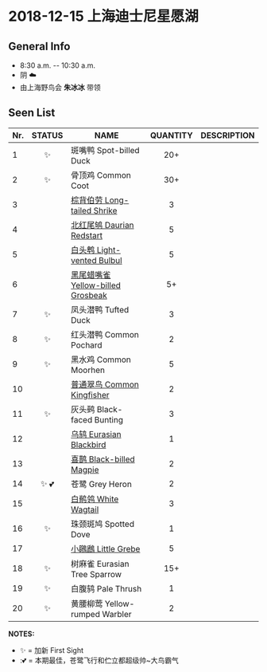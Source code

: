 # 2018-12-15 上海迪士尼星愿湖

## General Info
*  8:30 a.m. -- 10:30 a.m.
*  阴  :cloud:
*  由上海野鸟会 __朱冰冰__ 带领

## Seen List
Nr.|STATUS | NAME                                   | QUANTITY| DESCRIPTION                    |
|--| :--:  |----------------------------------------| :-----: |--------------------------------|
|1|:sparkles:|斑嘴鸭 Spot-billed Duck| 20+  | |
|2|:sparkles:|骨顶鸡 Common Coot| 30+ |   |
|3| |[棕背伯劳 Long-tailed Shrike](https://github.com/simonace/My-Birding-Log/blob/master/have-seen-list.md#%E6%A3%95%E8%83%8C%E4%BC%AF%E5%8A%B3-long-tailed-shrike)| 3 |      |
|4| |[北红尾鸲 Daurian Redstart](https://github.com/simonace/My-Birding-Log/blob/master/have-seen-list.md#%E5%8C%97%E7%BA%A2%E5%B0%BE%E9%B8%B2-daurian-redstart)|5 |    |
|5| |[白头鹎 Light-vented Bulbul](https://github.com/simonace/My-Birding-Log/blob/master/have-seen-list.md#%E7%99%BD%E5%A4%B4%E9%B9%8E-light-vented-bulbul)| 5 |                   |
|6| |[黑尾蜡嘴雀 Yellow-billed Grosbeak](https://github.com/simonace/My-Birding-Log/blob/master/have-seen-list.md#%E9%BB%91%E5%B0%BE%E8%9C%A1%E5%98%B4%E9%9B%80-yellow-billed-grosbeak)| 5+ |   |
|7|:sparkles:|凤头潜鸭 Tufted Duck| 3 | |
|8|:sparkles:|红头潜鸭 Common Pochard| 2 |  |
|9|:sparkles:|黑水鸡 Common Moorhen| 5 |  |
|10| |[普通翠鸟 Common Kingfisher](https://github.com/simonace/My-Birding-Log/blob/master/have-seen-list.md#%E6%99%AE%E9%80%9A%E7%BF%A0%E9%B8%9F-common-kingfisher)| 2 | |
|11|:sparkles:|灰头鹀 Black-faced Bunting| 3 |  |
|12| |[乌鸫 Eurasian Blackbird](https://github.com/simonace/My-Birding-Log/blob/master/have-seen-list.md#%E4%B9%8C%E9%B8%AB-eurasian-blackbird)| 1 |  |
|13| |[喜鹊 Black-billed Magpie](https://github.com/simonace/My-Birding-Log/blob/master/have-seen-list.md#%E5%96%9C%E9%B9%8A-black-billed-magpie)| 2 | |
|14|:sparkles: :two_hearts:|苍鹭 Grey Heron| 2 |  |
|15||[白鹡鸰 White Wagtail](https://github.com/simonace/My-Birding-Log/blob/master/have-seen-list.md#%E7%99%BD%E9%B9%A1%E9%B8%B0-white-wagtail)| 3 |  |
|16|:sparkles:|珠颈斑鸠 Spotted Dove| 1 |  |
|17| |[小鸊鷉 Little Grebe](https://github.com/simonace/My-Birding-Log/blob/master/have-seen-list.md#%E5%B0%8F%E9%B8%8A%E9%B7%89-little-grebe)| 5 | |
|18|:sparkles:|树麻雀 Eurasian Tree Sparrow| 15+ |  |
|19|:sparkles:|白腹鸫 Pale Thrush| 1 |  |
|20|:sparkles:|黄腰柳莺 Yellow-rumped Warbler| 2 |  |


**NOTES:**
- :sparkles: = 加新 First Sight
- ::two_hearts: = 本期最佳，苍鹭飞行和伫立都超级帅~大鸟霸气
